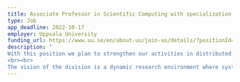 ```yaml
---
title: Associate Professor in Scientific Computing with specialization in distributed, parallel and data-intensive computing
type: Job
app_deadline: 2022-10-17
employer: Uppsala University
funding_url: https://www.uu.se/en/about-uu/join-us/details/?positionId=521505
description: "
With this position we plan to strengthen our activities in distributed, parallel and data-intensive computation and their applications. Examples of research in the area at the division include development of new programming models and frameworks for task-based parallelism, federated machine learning, new frameworks for distributed and cloud-based analysis of streaming data, large-scale parallel numerical linear algebra, optimization and simulation with applications in, e.g., computational chemistry, systems biology, genetics and computational fluid dynamics.
<br><br>
The vision of the division is a dynamic research environment where system and programming aspects close to computer science are integrated with improvements of computational methods close to applied mathematics. The research at the division is often motivated by an interest in the scientific application and in the (re)formulation of mathematical models to enable large-scale and scalable simulation and data analysis. For this reason, we value experience from interdisciplinary scientific collaborations and collaboration with industry."
---
```

